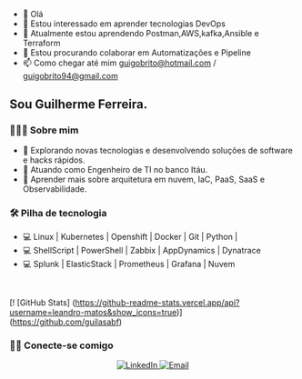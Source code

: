- 👋 Olá
- 👀 Estou interessado em aprender tecnologias DevOps
- 🌱 Atualmente estou aprendendo Postman,AWS,kafka,Ansible e Terraform
- 💞️ Estou procurando colaborar em Automatizações e Pipeline
- 📫 Como chegar até mim guigobrito@hotmail.com / guigobrito94@gmail.com


<h2> Sou Guilherme Ferreira. </h2>

<h3> 👨🏻‍💻 Sobre mim </h3>

- 🤔  Explorando novas tecnologias e desenvolvendo soluções de software e hacks rápidos.
- 💼  Atuando como Engenheiro de TI no banco Itáu.
- 🌱  Aprender mais sobre arquitetura em nuvem, IaC, PaaS, SaaS e Observabilidade.

<h3> 🛠 Pilha de tecnologia </h3>

- 💻  Linux | Kubernetes | Openshift | Docker | Git | Python |
- 💻  ShellScript | PowerShell | Zabbix | AppDynamics | Dynatrace
- 💻  Splunk | ElasticStack | Prometheus | Grafana | Nuvem

<br/>

[! [GitHub Stats] (https://github-readme-stats.vercel.app/api?username=leandro-matos&show_icons=true)] (https://github.com/guilasabf)

<h3> 🤝🏻 Conecte-se comigo </h3>

<p align = "center">
<a href="https://www.linkedin.com/in/guilherme-b-337837146/"> <img alt = "LinkedIn" src = "https://img.shields.io/badge/LinkedIn-Leandro % 20Matos% 20Pereira-blue? Style = flat-square & logo = linkedin "> </a>
<a href="mailto:guigobrito94@gmail.com"> <img alt = "Email" src = "https://img.shields.io/badge/Email-leandromatpereira@hotmail.com-blue?style=flat- square & logo = gmail "> </a>
</p>
